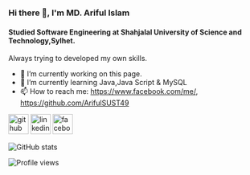 ### Hi there 👋, I'm MD. Ariful Islam
#### Studied Software Engineering at Shahjalal University of Science and Technology,Sylhet.
Always trying to developed my own skills.

- 🔭 I’m currently working on this page. 
- 🌱 I’m currently learning Java,Java Script & MySQL 
- 📫 How to reach me: https://www.facebook.com/me/, https://github.com/ArifulSUST49 


[<img src='https://cdn.jsdelivr.net/npm/simple-icons@3.0.1/icons/github.svg' alt='github' height='40'>](https://github.com/ArifulSUST49)  [<img src='https://cdn.jsdelivr.net/npm/simple-icons@3.0.1/icons/linkedin.svg' alt='linkedin' height='40'>](https://www.linkedin.com/in/https://www.linkedin.com/in/md-ariful-islam-1b74211a9?lipi=urn%3Ali%3Apage%3Ad_flagship3_profile_view_base_contact_details%3B9W7SXy4GT0aajyybvk2L9Q%3D%3D/)  [<img src='https://cdn.jsdelivr.net/npm/simple-icons@3.0.1/icons/facebook.svg' alt='facebook' height='40'>](https://www.facebook.com/https://www.facebook.com/me/)  

![GitHub stats](https://github-readme-stats.vercel.app/api?username=ArifulSUST49&show_icons=true)  

![Profile views](https://gpvc.arturio.dev/ArifulSUST49)  
